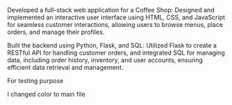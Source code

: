Developed a full-stack web application for a Coffee Shop: Designed and implemented an interactive user interface using HTML, CSS, and JavaScript for seamless customer interactions, allowing users to browse menus, place orders, and manage their profiles.

Built the backend using Python, Flask, and SQL: Utilized Flask to create a RESTful API for handling customer orders, and integrated SQL for managing data, including order history, inventory, and user accounts, ensuring efficient data retrieval and management.

For testing purpose

I changed color to main file